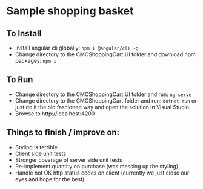 # Sample shopping basket
## To Install
- Install angular cli globally: `npm i @angular/cli -g`
- Change directory to the CMCShoppingCart.UI folder and download npm packages: `npm i`

## To Run
- Change directory to the CMCShoppingCart.UI folder and run: `ng serve`
- Change directory to the CMCShoppingCart folder and run: `dotnet run` or just do it the old fashioned way and open the solution in Visual Studio.
- Browse to http://localhost:4200

## Things to finish / improve on:
- Styling is terrible
- Client side unit tests
- Stronger coverage of server side unit tests
- Re-implement quantity on purchase (was messing up the styling)
- Handle not OK http status codes on client (currently we just close our eyes and hope for the best)